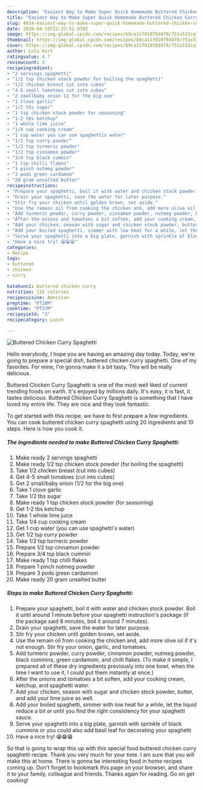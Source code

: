 ```yaml
---
description: "Easiest Way to Make Super Quick Homemade Buttered Chicken Curry Spaghetti"
title: "Easiest Way to Make Super Quick Homemade Buttered Chicken Curry Spaghetti"
slug: 4034-easiest-way-to-make-super-quick-homemade-buttered-chicken-curry-spaghetti
date: 2020-04-19T22:32:51.978Z
image: https://img-global.cpcdn.com/recipes/b9ca11f01078d478/751x532cq70/buttered-chicken-curry-spaghetti-recipe-main-photo.jpg
thumbnail: https://img-global.cpcdn.com/recipes/b9ca11f01078d478/751x532cq70/buttered-chicken-curry-spaghetti-recipe-main-photo.jpg
cover: https://img-global.cpcdn.com/recipes/b9ca11f01078d478/751x532cq70/buttered-chicken-curry-spaghetti-recipe-main-photo.jpg
author: Lulu Hart
ratingvalue: 4.7
reviewcount: 3
recipeingredient:
- "2 servings spaghetti"
- "1/2 tsp chicken stock powder for boiling the spaghetti"
- "1/2 chicken breast cut into cubes"
- "4-5 small tomatoes cut into cubes"
- "2 smallbaby onion 12 for the big one"
- "1 clove garlic"
- "1/2 tbs sugar"
- "1 tsp chicken stock powder for seasoning"
- "1-2 tbs ketchup"
- "1 whole lime juice"
- "1/4 cup cooking cream"
- "1 cup water you can use spaghettis water"
- "1/2 tsp curry powder"
- "1/2 tsp turmeric powder"
- "1/2 tsp cinnamon powder"
- "3/4 tsp black cummin"
- "1 tsp chilli flakes"
- "1 pinch nutmeg powder"
- "3 pods green cardamom"
- "20 gram unsalted butter"
recipeinstructions:
- "Prepare your spaghetti, boil it with water and chicken stock powder. Boil it until around 1 minute before your spaghetti instruction&#39;s package (if the package said 8 minutes, boil it around 7 minutes)."
- "Drain your spaghetti, save the water for later purpose."
- "Stir fry your chicken until golden brown, set aside."
- "Use the remain oil from cooking the chicken and, add more olive oil if it&#39;s not enough. Stir fry your onion, garlic, and tomatoes."
- "Add turmeric powder, curry powder, cinnamon powder, nutmeg powder, black cummins, green cardamom, and chilli flakes. (To make it simple, I prepared all of these dry ingredients previously into one bowl, when the time I want to use it, I could put them instantly at once.)"
- "After the onions and tomatoes a bit soften, add your cooking cream, ketchup, and spaghetti water."
- "Add your chicken, season with sugar and chicken stock powder, butter, and add your lime juice as well."
- "Add your boiled spaghetti, simmer with low heat for a while, let the liquid reduce a bit or until you find the right consistency for your spaghetti sauce."
- "Serve your spaghetti into a big plate, garnish with sprinkle of black cummins or you could also add basil leaf for decorating your spaghetti"
- "Have a nice try! 😁😁😁"
categories:
- Recipe
tags:
- buttered
- chicken
- curry

katakunci: buttered chicken curry 
nutrition: 115 calories
recipecuisine: American
preptime: "PT18M"
cooktime: "PT37M"
recipeyield: "3"
recipecategory: Lunch

---
```



![Buttered Chicken Curry Spaghetti](https://img-global.cpcdn.com/recipes/b9ca11f01078d478/751x532cq70/buttered-chicken-curry-spaghetti-recipe-main-photo.jpg)

Hello everybody, I hope you are having an amazing day today. Today, we're going to prepare a special dish, buttered chicken curry spaghetti. One of my favorites. For mine, I'm gonna make it a bit tasty. This will be really delicious.



Buttered Chicken Curry Spaghetti is one of the most well liked of current trending foods on earth. It's enjoyed by millions daily. It's easy, it is fast, it tastes delicious. Buttered Chicken Curry Spaghetti is something that I have loved my entire life. They are nice and they look fantastic.


To get started with this recipe, we have to first prepare a few ingredients. You can cook buttered chicken curry spaghetti using 20 ingredients and 10 steps. Here is how you cook it.

<!--inarticleads1-->

##### The ingredients needed to make Buttered Chicken Curry Spaghetti:

1. Make ready 2 servings spaghetti
1. Make ready 1/2 tsp chicken stock powder (for boiling the spaghetti)
1. Take 1/2 chicken breast (cut into cubes)
1. Get 4-5 small tomatoes (cut into cubes)
1. Get 2 small/baby onion (1/2 for the big one)
1. Take 1 clove garlic
1. Take 1/2 tbs sugar
1. Make ready 1 tsp chicken stock powder (for seasoning)
1. Get 1-2 tbs ketchup
1. Take 1 whole lime juice
1. Take 1/4 cup cooking cream
1. Get 1 cup water (you can use spaghetti&#39;s water)
1. Get 1/2 tsp curry powder
1. Take 1/2 tsp turmeric powder
1. Prepare 1/2 tsp cinnamon powder
1. Prepare 3/4 tsp black cummin
1. Make ready 1 tsp chilli flakes
1. Prepare 1 pinch nutmeg powder
1. Prepare 3 pods green cardamom
1. Make ready 20 gram unsalted butter




<!--inarticleads2-->

##### Steps to make Buttered Chicken Curry Spaghetti:

1. Prepare your spaghetti, boil it with water and chicken stock powder. Boil it until around 1 minute before your spaghetti instruction&#39;s package (if the package said 8 minutes, boil it around 7 minutes).
1. Drain your spaghetti, save the water for later purpose.
1. Stir fry your chicken until golden brown, set aside.
1. Use the remain oil from cooking the chicken and, add more olive oil if it&#39;s not enough. Stir fry your onion, garlic, and tomatoes.
1. Add turmeric powder, curry powder, cinnamon powder, nutmeg powder, black cummins, green cardamom, and chilli flakes. (To make it simple, I prepared all of these dry ingredients previously into one bowl, when the time I want to use it, I could put them instantly at once.)
1. After the onions and tomatoes a bit soften, add your cooking cream, ketchup, and spaghetti water.
1. Add your chicken, season with sugar and chicken stock powder, butter, and add your lime juice as well.
1. Add your boiled spaghetti, simmer with low heat for a while, let the liquid reduce a bit or until you find the right consistency for your spaghetti sauce.
1. Serve your spaghetti into a big plate, garnish with sprinkle of black cummins or you could also add basil leaf for decorating your spaghetti
1. Have a nice try! 😁😁😁




So that is going to wrap this up with this special food buttered chicken curry spaghetti recipe. Thank you very much for your time. I am sure that you will make this at home. There is gonna be interesting food in home recipes coming up. Don't forget to bookmark this page on your browser, and share it to your family, colleague and friends. Thanks again for reading. Go on get cooking!
